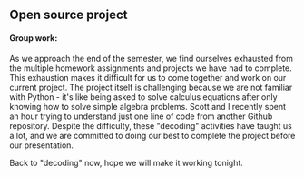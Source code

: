 ## **Open source project**


#### Group work:

As we approach the end of the semester, we find ourselves exhausted from the multiple homework assignments and projects we have had to complete. This exhaustion makes it difficult for us to come together and work on our current project. The project itself is challenging because we are not familiar with Python - it's like being asked to solve calculus equations after only knowing how to solve simple algebra problems. Scott and I recently spent an hour trying to understand just one line of code from another Github repository. Despite the difficulty, these "decoding" activities have taught us a lot, and we are committed to doing our best to complete the project before our presentation.

Back to "decoding" now, hope we will make it working tonight.